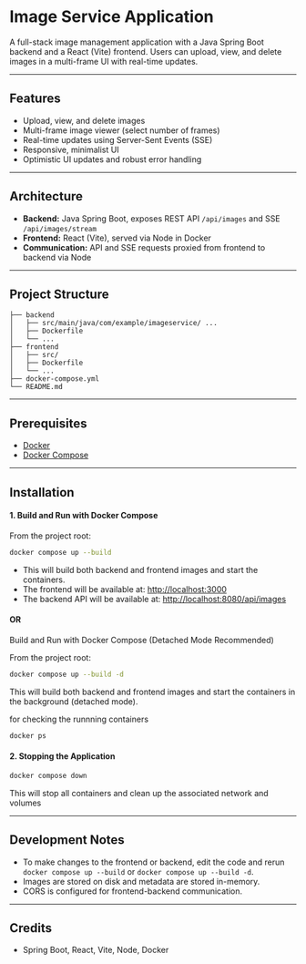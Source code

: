 # Image Service Application

A full-stack image management application with a Java Spring Boot backend and a React (Vite) frontend. Users can upload, view, and delete images in a multi-frame UI with real-time updates.

---

## Features
- Upload, view, and delete images
- Multi-frame image viewer (select number of frames)
- Real-time updates using Server-Sent Events (SSE)
- Responsive, minimalist UI
- Optimistic UI updates and robust error handling

---

## Architecture
- **Backend:** Java Spring Boot, exposes REST API `/api/images` and SSE `/api/images/stream`
- **Frontend:** React (Vite), served via Node in Docker
- **Communication:** API and SSE requests proxied from frontend to backend via Node

---

## Project Structure
```
├── backend
│   ├── src/main/java/com/example/imageservice/ ...
│   ├── Dockerfile
│   └── ...
├── frontend
│   ├── src/
│   ├── Dockerfile
│   └── ...
├── docker-compose.yml
└── README.md
```

---

## Prerequisites
- [Docker](https://www.docker.com/products/docker-desktop)
- [Docker Compose](https://docs.docker.com/compose/)

---

## Installation

#### 1. Build and Run with Docker Compose
From the project root:
```sh
docker compose up --build
```
- This will build both backend and frontend images and start the containers.
- The frontend will be available at: [http://localhost:3000](http://localhost:3000)
- The backend API will be available at: [http://localhost:8080/api/images](http://localhost:8080/api/images)


#### OR

Build and Run with Docker Compose (Detached Mode Recommended)

From the project root:
```sh
docker compose up --build -d
```
This will build both backend and frontend images and start the containers in the background (detached mode).

for checking the runnning containers
```sh
docker ps
```

#### 2. Stopping the Application
```sh
docker compose down
```
This will stop all containers and clean up the associated network and volumes

---
## Development Notes
- To make changes to the frontend or backend, edit the code and rerun `docker compose up --build` or `docker compose up --build -d`.
- Images are stored on disk and metadata are stored in-memory.
- CORS is configured for frontend-backend communication.
---


## Credits
- Spring Boot, React, Vite, Node, Docker
